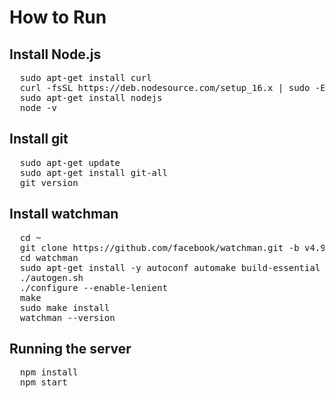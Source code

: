 # How to Run

## Install Node.js
<pre>
  sudo apt-get install curl
  curl -fsSL https://deb.nodesource.com/setup_16.x | sudo -E bash - &&\
  sudo apt-get install nodejs
  node -v 
</pre>
  
## Install git
<pre>
  sudo apt-get update
  sudo apt-get install git-all
  git version
</pre>

## Install watchman
<pre>
  cd ~
  git clone https://github.com/facebook/watchman.git -b v4.9.0 --depth 1
  cd watchman
  sudo apt-get install -y autoconf automake build-essential python2-dev
  ./autogen.sh 
  ./configure --enable-lenient 
  make
  sudo make install
  watchman --version
</pre>

## Running the server
<pre>
  npm install
  npm start
</pre>

